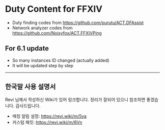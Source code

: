 
# Duty Content for FFXIV

* Duty finding codes from https://github.com/purutu/ACT.DFAssist
* Network analyzer codes from https://github.com/Noisyfox/ACT.FFXIVPing

## For 6.1 update 
* So many instances ID changed (actually added)
* It will be updated step by step

---

## 한국말 사용 설명서
Revi 님께서 작성하신 Wiki가 있어 링크합니다. 정리가 잘되어 있으니 참조하면 좋겠습니다. 감사드립니다.
* 매칭 알림 설정: https://revi.wiki/m/5ya
* 커스텀 패킷: https://revi.wiki/m/6Vn
